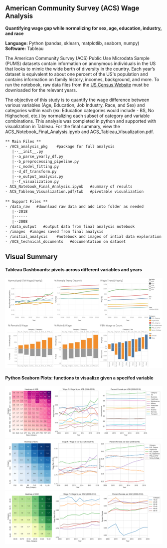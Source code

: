 ## American Community Survey (ACS) Wage Analysis
**Quantifying wage gap while normalizing for sex, age, education, industry, and race**

**Language:** Python (pandas, sklearn, matplotlib, seaborn, numpy) <br/>
**Software:** Tableau


The American Community Survey (ACS) Public Use Microdata Sample (PUMS) datasets contain information on anonymous individuals in the US that looks to mimic the wide berth of diversity in the country. Each year’s dataset is equivalent to about one percent of the US's population and contains information on family history, incomes, background, and more. To run the notebook, raw data files from the [US Census Website](https://www.census.gov/programs-surveys/acs/technical-documentation/pums/documentation.html) must be downloaded for the relevant years.

The objective of this study is to quantify the wage difference between various variables (Age, Education, Job Industry, Race, and Sex) and categories within each (ex: Education categories would include - BS, No Highschool, etc.) by normalizing each subset of category and variable combinations. This analysis was completed in python and supported with visualization in Tableau. For the final summary, view the ACS_Notebook_Final_Analysis.ipynb and ACS_Tableau_Visualization.pdf.

    ** Main Files **
    - /ACS_analysis_pkg    #package for full analysis
       |--__init__.py
       |--a_parse_yearly_df.py
       |--b_preprocessing_pipeline.py
       |--c_model_fitting.py
       |--d_df_transform.py
       |--e_output_analysis.py
       |--f_visualization.py
    - ACS_Notebook_Final_Analysis.ipynb   #summary of results
    - ACS_Tableau_Visualization.pdf/twb   #pivotable visualization
    
    ** Support Files **
    - /data_raw   #download raw data and add into folder as needed
       |--2018
       |------
       |--2008
    - /data_output   #output data from final analysis notebook
    - /images  #images saved from final analysis
    - /initial_analysis    #notebook and images of intial data exploration
    - /ACS_technical_documents   #documentation on dataset
   
## Visual Summary
#### Tableau Dashboards: pivots across different variables and years
![alt text](/images/ACS_Tableau_Visualization.jpg "ACS_Tableau_Visualization")
#### Python Seaborn Plots: functions to visualize given a specifed variable
![alt text](/images/heatmap_lineplot_JOB.png "heatmap_lineplot_JOB")
![alt text](/images/heatmap_lineplot_EDU.png "heatmap_lineplot_EDU")
![alt text](/images/heatmap_lineplot_AGE.png "heatmap_lineplot_AGE")
